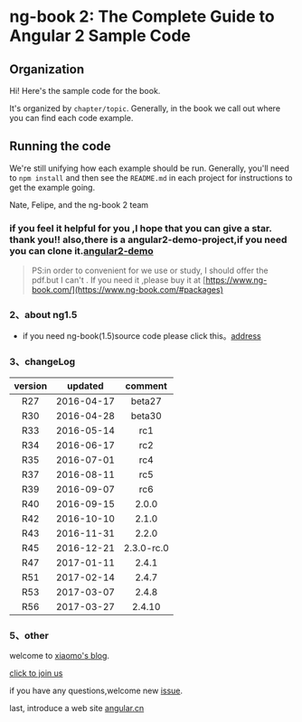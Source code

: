# ng-book 2: The Complete Guide to Angular 2 Sample Code

## Organization

Hi! Here's the sample code for the book.

It's organized by `chapter/topic`. Generally, in the book we call out where you can find each code example. 

## Running the code

We're still unifying how each example should be run. Generally, you'll need to `npm install` and then see the `README.md` in each project for instructions to get the example going.

Nate, Felipe, and the ng-book 2 team

### if you feel it helpful for you ,I hope that you can give a star. thank you!! also,there is a angular2-demo-project,if you need you can clone it.[angular2-demo](https://github.com/qq83387856/angular2-demo)  
>PS:in order to convenient for we use or study, I should offer the pdf.but I can't . If you need it ,please buy it at [https://www.ng-book.com/](https://www.ng-book.com/#packages)    

### 2、about ng1.5   
* if you need ng-book(1.5)source code please click this。[address](https://github.com/AngularLovers/angularjs/tree/master)

### 3、changeLog   
| version |updated|comment|
|:----:|:----:|:----:|
| R27|2016-04-17|beta27|
| R30|2016-04-28|beta30|
| R33|2016-05-14|rc1|
| R34|2016-06-17|rc2|
| R35|2016-07-01|rc4|
| R37|2016-08-11|rc5|
| R39|2016-09-07|rc6|
| R40|2016-09-15|2.0.0|
| R42|2016-10-10|2.1.0|
| R43|2016-11-31|2.2.0|
| R45|2016-12-21|2.3.0-rc.0|
| R47|2017-01-11|2.4.1|
| R51|2017-02-14|2.4.7|
| R53|2017-03-07|2.4.8|
| R56|2017-03-27|2.4.10|

### 5、other
welcome to [xiaomo's blog](https://xiaomo.info).

[click to join us](http://jq.qq.com/?_wv=1027&k=29LUKS8)

if you have any questions,welcome new [issue](https://github.com/syoubaku/angular2/issues).

last, introduce a web site [angular.cn](http://angular.cn)
